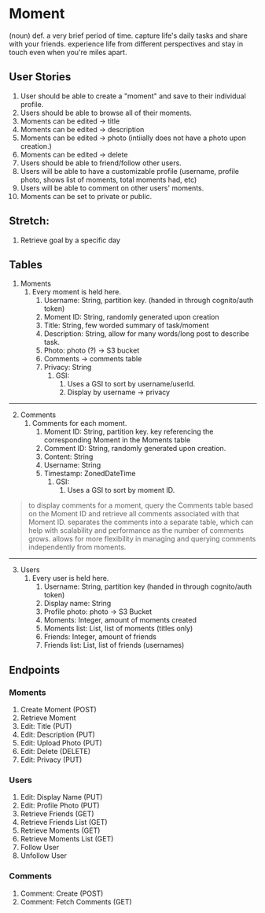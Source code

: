 # Moment
(noun) def. a very brief period of time.
capture life's daily tasks and share with your friends. experience life from different perspectives and stay in touch even when you're miles apart.


## User Stories

1. User should be able to create a "moment" and save to their individual profile.
2. Users should be able to browse all of their moments.
3. Moments can be edited -> title
4. Moments can be edited -> description
5. Moments can be edited -> photo (intiially does not have a photo upon creation.)
6. Moments can be edited -> delete
7. Users should be able to friend/follow other users.
8. Users will be able to have a customizable profile (username, profile photo, shows list of moments, total moments had, etc)
9.  Users will be able to comment on other users' moments.
10. Moments can be set to private or public.

## Stretch:

1. Retrieve goal by a specific day


## Tables

1. Moments
   1. Every moment is held here. 
      1. Username: String, partition key. (handed in through cognito/auth token)
      2. Moment ID: String, randomly generated upon creation
      3. Title: String, few worded summary of task/moment
      4. Description: String, allow for many words/long post to describe task.
      5. Photo: photo (?) -> S3 bucket
      6. Comments -> comments table
      7. Privacy: String
         1. GSI:
            1. Uses a GSI to sort by username/userId.
            2. Display by username -> privacy 

---

2. Comments
   1. Comments for each moment. 
      1. Moment ID: String, partition key. key referencing the corresponding Moment in the Moments table
      2. Comment ID: String, randomly generated upon creation.
      3. Content: String
      4. Username: String
      5. Timestamp: ZonedDateTime
         1. GSI:
            1. Uses a GSI to sort by moment ID. 

> to display comments for a moment, query the Comments table based on the Moment ID and retrieve all comments associated with that Moment ID.
> separates the comments into a separate table, which can help with scalability and performance as the number of comments grows. allows for more flexibility in managing and querying comments independently from moments.

---

3. Users
   1. Every user is held here.
      1. Username: String, partition key (handed in through cognito/auth token)
      2. Display name: String
      3. Profile photo: photo -> S3 Bucket
      4. Moments: Integer, amount of moments created
      5. Moments list: List, list of moments (titles only)
      6. Friends: Integer, amount of friends
      7. Friends list: List, list of friends (usernames)

## Endpoints

### Moments

1. Create Moment (POST)
2. Retrieve Moment
3. Edit: Title (PUT)
4. Edit: Description (PUT)
5. Edit: Upload Photo (PUT)
6. Edit: Delete (DELETE)
7. Edit: Privacy (PUT)

### Users
1. Edit: Display Name (PUT)
2. Edit: Profile Photo (PUT)
3. Retrieve Friends (GET)
4. Retrieve Friends List (GET)
5. Retrieve Moments (GET)
6. Retrieve Moments List (GET)
7. Follow User
8. Unfollow User

### Comments
1. Comment: Create (POST)
2. Comment: Fetch Comments (GET)